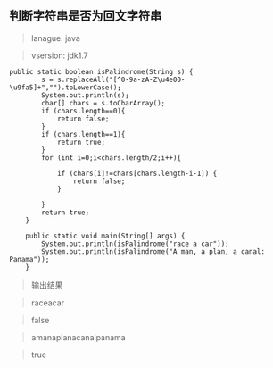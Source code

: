## 判断字符串是否为回文字符串

> lanague: java 

> vsersion: jdk1.7

```
public static boolean isPalindrome(String s) {
        s = s.replaceAll("[^0-9a-zA-Z\u4e00-\u9fa5]+","").toLowerCase();
        System.out.println(s);
        char[] chars = s.toCharArray();
        if (chars.length==0){
            return false;
        }
        if (chars.length==1){
            return true;
        }
        for (int i=0;i<chars.length/2;i++){

            if (chars[i]!=chars[chars.length-i-1]) {
                return false;
            }

        }
        return true;
    }

    public static void main(String[] args) {
        System.out.println(isPalindrome("race a car"));
        System.out.println(isPalindrome("A man, a plan, a canal: Panama"));
    }
```
> 输出结果

>raceacar

>false

>amanaplanacanalpanama

>true








